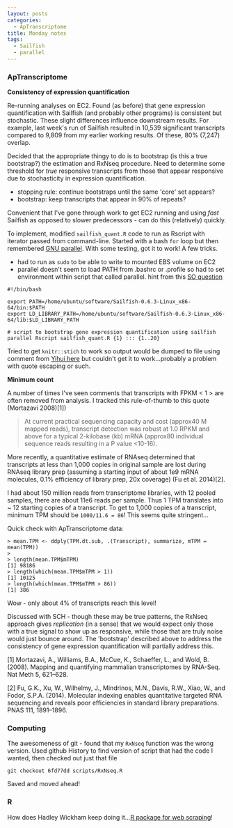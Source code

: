 ```yaml
---
layout: posts
categories: 
  - ApTranscriptome
title: Monday notes
tags: 
  - Sailfish
  - parallel
---
```


### ApTranscriptome

**Consistency of expression quantification**

Re-running analyses on EC2. Found (as before) that gene expression quantification with Sailfish (and probably other programs) is consistent but stochastic. These slight differences influence downstream results. For example, last week's run of Sailfish resulted in 10,539 significant transcripts compared to 9,809 from my earlier working results. Of these, 80% (7,247) overlap.

Decided that the appropriate thingy to do is to bootstrap (is this a true bootstrap?) the estimation and RxNseq procedure. Need to determine some threshold for *true* responsive transcripts from those that appear responsive due to stochasticity in expression quantification.

- stopping rule: continue bootstraps until the same 'core' set appears?
- bootstrap: keep transcripts that appear in 90% of repeats?

Convenient that I've gone through work to get EC2 running and using *fast* Sailfish as opposed to slower predecessors - can do this (relatively) quickly.

To implement, modified `sailfish_quant.R` code to run as Rscript with iterator passed from command-line. Started with a bash `for` loop but then remembered [GNU parallel](https://www.biostars.org/p/63816/). With some testing, got it to work! A few tricks.

- had to run as `sudo` to be able to write to mounted EBS volume on EC2
- parallel doesn't seem to load PATH from .bashrc or .profile so had to set environment within script that called parallel. hint from this [SO question](http://stackoverflow.com/questions/12100136/inheriting-environment-variables-with-gnu-parallel)

~~~
#!/bin/bash                                                                                           

export PATH=/home/ubuntu/software/Sailfish-0.6.3-Linux_x86-64/bin:$PATH
export LD_LIBRARY_PATH=/home/ubuntu/software/Sailfish-0.6.3-Linux_x86-64/lib:$LD_LIBRARY_PATH

# script to bootstrap gene expression quantification using sailfish                                   
parallel Rscript sailfish_quant.R {1} ::: {1..20}
~~~

Tried to get `knitr::stich` to work so output would be dumped to file using comment from [Yihui here](http://stackoverflow.com/questions/14167178/passing-command-line-arguments-to-r-cmd-batch) but couldn't get it to work...probably a problem with quote escaping or such.


**Minimum count**

A number of times I've seen comments that transcripts with FPKM < 1 > are often removed from analysis. I tracked this rule-of-thumb to this quote (Mortazavi 2008)[1])

>  At current practical sequencing capacity and cost (approx40 M mapped reads), transcript detection was robust at 1.0 RPKM and above for a typical 2-kilobase (kb) mRNA (approx80 individual sequence reads resulting in a P value <10-16). 

More recently, a quantitative estimate of RNAseq determined that transcripts at less than 1,000 copies in original sample are lost during RNAseq library prep (assuming a starting input of about 1e9 mRNA molecules, 0.1% efficiency of library prep, 20x coverage) (Fu et al. 2014)[2].

I had about 150 million reads from transcriptome libraries, with 12 pooled samples, there are about 11e6 reads per sample. Thus 1 TPM translates into ~ 12 starting copies of a transcript. To get to 1,000 copies of a transcript, minimum TPM should be `1000/11.6 = 86`! This seems quite stringent...

Quick check with ApTranscriptome data:

~~~
> mean.TPM <- ddply(TPM.dt.sub, .(Transcript), summarize, mTPM = mean(TPM))
> 
> length(mean.TPM$mTPM)
[1] 98186
> length(which(mean.TPM$mTPM > 1))
[1] 10125
> length(which(mean.TPM$mTPM > 86))
[1] 386
~~~

Wow - only about 4% of transcripts reach this level!

Discussed with SCH - though these may be true patterns, the RxNseq approach gives *replication* (in a sense) that we would expect only those with a true signal to show up as responsive, while those that are truly noise would just bounce around. The 'bootstrap' described above to address the consistency of gene expression quantification will partially address this. 

[1] Mortazavi, A., Williams, B.A., McCue, K., Schaeffer, L., and Wold, B. (2008). Mapping and quantifying mammalian transcriptomes by RNA-Seq. Nat Meth 5, 621–628.

[2] Fu, G.K., Xu, W., Wilhelmy, J., Mindrinos, M.N., Davis, R.W., Xiao, W., and Fodor, S.P.A. (2014). Molecular indexing enables quantitative targeted RNA sequencing and reveals poor efficiencies in standard library preparations. PNAS 111, 1891–1896.


### Computing

The awesomeness of git - found that my `RxNseq` function was the wrong version. Used github History to find version of script that had the code I wanted, then checked out just that file

    git checkout 6fd77dd scripts/RxNseq.R

Saved and moved ahead!

### R

How does Hadley Wickham keep doing it...[R package for web scraping](https://github.com/hadley/rvest)!

